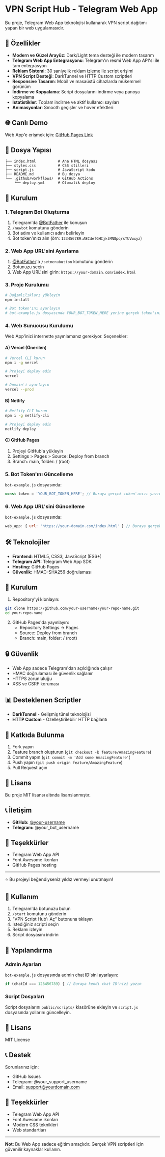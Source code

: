 # VPN Script Hub - Telegram Web App

Bu proje, Telegram Web App teknolojisi kullanarak VPN script dağıtımı yapan bir web uygulamasıdır.

## 🌟 Özellikler

- **Modern ve Güzel Arayüz**: Dark/Light tema desteği ile modern tasarım
- **Telegram Web App Entegrasyonu**: Telegram'ın resmi Web App API'si ile tam entegrasyon
- **Reklam Sistemi**: 30 saniyelik reklam izleme ile script erişimi
- **VPN Script Desteği**: DarkTunnel ve HTTP Custom scriptleri
- **Responsive Tasarım**: Mobil ve masaüstü cihazlarda mükemmel görünüm
- **İndirme ve Kopyalama**: Script dosyalarını indirme veya panoya kopyalama
- **İstatistikler**: Toplam indirme ve aktif kullanıcı sayıları
- **Animasyonlar**: Smooth geçişler ve hover efektleri

## 🌐 Canlı Demo

Web App'e erişmek için: [GitHub Pages Link](https://your-username.github.io/your-repo-name/)

## 📁 Dosya Yapısı

```
├── index.html          # Ana HTML dosyası
├── styles.css          # CSS stilleri
├── script.js           # JavaScript kodu
├── README.md           # Bu dosya
└── .github/workflows/  # GitHub Actions
    └── deploy.yml      # Otomatik deploy
```

## 🚀 Kurulum

### 1. Telegram Bot Oluşturma

1. Telegram'da [@BotFather](https://t.me/botfather) ile konuşun
2. `/newbot` komutunu gönderin
3. Bot adını ve kullanıcı adını belirleyin
4. Bot token'ınızı alın (örn: `123456789:ABCdefGHIjklMNOpqrsTUVwxyz`)

### 2. Web App URL'sini Ayarlama

1. [@BotFather](https://t.me/botfather)'a `/setmenubutton` komutunu gönderin
2. Botunuzu seçin
3. Web App URL'sini girin: `https://your-domain.com/index.html`

### 3. Proje Kurulumu

```bash
# Bağımlılıkları yükleyin
npm install

# Bot token'ını ayarlayın
# bot-example.js dosyasında YOUR_BOT_TOKEN_HERE yerine gerçek token'ınızı yazın
```

### 4. Web Sunucusu Kurulumu

Web App'inizi internette yayınlamanız gerekiyor. Seçenekler:

#### A) Vercel (Önerilen)
```bash
# Vercel CLI kurun
npm i -g vercel

# Projeyi deploy edin
vercel

# Domain'i ayarlayın
vercel --prod
```

#### B) Netlify
```bash
# Netlify CLI kurun
npm i -g netlify-cli

# Projeyi deploy edin
netlify deploy
```

#### C) GitHub Pages
1. Projeyi GitHub'a yükleyin
2. Settings > Pages > Source: Deploy from branch
3. Branch: main, folder: / (root)

### 5. Bot Token'ını Güncelleme

`bot-example.js` dosyasında:
```javascript
const token = 'YOUR_BOT_TOKEN_HERE'; // Buraya gerçek token'ınızı yazın
```

### 6. Web App URL'sini Güncelleme

`bot-example.js` dosyasında:
```javascript
web_app: { url: 'https://your-domain.com/index.html' } // Buraya gerçek URL'nizi yazın
```

## 🛠️ Teknolojiler

- **Frontend:** HTML5, CSS3, JavaScript (ES6+)
- **Telegram API:** Telegram Web App SDK
- **Hosting:** GitHub Pages
- **Güvenlik:** HMAC-SHA256 doğrulaması

## 🔧 Kurulum

1. Repository'yi klonlayın:
```bash
git clone https://github.com/your-username/your-repo-name.git
cd your-repo-name
```

2. GitHub Pages'da yayınlayın:
   - Repository Settings → Pages
   - Source: Deploy from branch
   - Branch: main, folder: / (root)

## 🔒 Güvenlik

- Web App sadece Telegram'dan açıldığında çalışır
- HMAC doğrulaması ile güvenlik sağlanır
- HTTPS zorunluluğu
- XSS ve CSRF koruması

## 📊 Desteklenen Scriptler

- **DarkTunnel** - Gelişmiş tünel teknolojisi
- **HTTP Custom** - Özelleştirilebilir HTTP bağlantı

## 🤝 Katkıda Bulunma

1. Fork yapın
2. Feature branch oluşturun (`git checkout -b feature/AmazingFeature`)
3. Commit yapın (`git commit -m 'Add some AmazingFeature'`)
4. Push yapın (`git push origin feature/AmazingFeature`)
5. Pull Request açın

## 📄 Lisans

Bu proje MIT lisansı altında lisanslanmıştır.

## 📞 İletişim

- **GitHub:** [@your-username](https://github.com/your-username)
- **Telegram:** @your_bot_username

## 🙏 Teşekkürler

- Telegram Web App API
- Font Awesome ikonları
- GitHub Pages hosting

---

⭐ Bu projeyi beğendiyseniz yıldız vermeyi unutmayın!

## 📱 Kullanım

1. Telegram'da botunuzu bulun
2. `/start` komutunu gönderin
3. "VPN Script Hub'ı Aç" butonuna tıklayın
4. İstediğiniz scripti seçin
5. Reklamı izleyin
6. Script dosyasını indirin

## 🔧 Yapılandırma

### Admin Ayarları
`bot-example.js` dosyasında admin chat ID'sini ayarlayın:
```javascript
if (chatId === 123456789) { // Buraya kendi chat ID'nizi yazın
```

### Script Dosyaları
Script dosyalarını `public/scripts/` klasörüne ekleyin ve `script.js` dosyasında yollarını güncelleyin.

## 📄 Lisans

MIT License

## 📞 Destek

Sorunlarınız için:
- GitHub Issues
- Telegram: @your_support_username
- Email: support@yourdomain.com

## 🙏 Teşekkürler

- Telegram Web App API
- Font Awesome ikonları
- Modern CSS teknikleri
- Web standartları

---

**Not**: Bu Web App sadece eğitim amaçlıdır. Gerçek VPN scriptleri için güvenilir kaynaklar kullanın. 